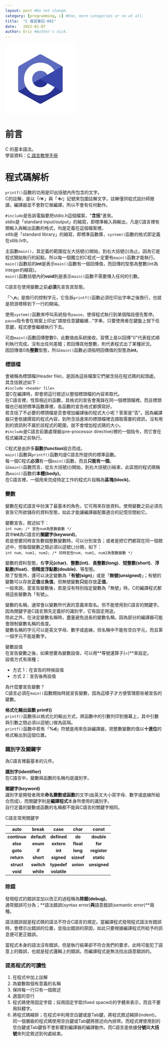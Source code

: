 ```yaml
---
layout: post #Do not change.
category: [programming, c] #One, more categories or no at all.
title:  "C 複習筆記-001"
date:   2022-01-07
author: Eric #Author's nick.
---
```


<a href="/assets/img/posts/clogo.jpg" data-lity class="sx-center">
  <img src="/assets/img/posts/clogo_thumb.jpg"/>
</a>

# 前言 #
C 的基本語法。  
學習資料：[C 語言教學手冊](https://www.books.com.tw/products/0010360466 "Title")

# 程式碼解析 #
`printf()`函數的功用是印出括號內所包含的文字。  
C的註解，是以「**∕＊**」與「**＊∕**」記號來包圍註解文字。註解僅供程式設計師閱讀，編譯器並不會對它做編譯，所以不會有任何動作。  

`#include`是告訴電腦要把stdio.h這個檔案，"**含括**"進來。  
stdio是「standard input/output」的縮寫，即標準輸入與輸出，凡是C語言裡有關輸入與輸出函數的格式，均是定義在這個檔案裡。  
stlib是「standard library」的縮寫，即標準函數庫，`system()`函數的格式即定義在stlib.h中。  

主函數`main()`，其定義的範圍從左大括號({)開始，到右大括號(})為止。因為它是程式開始執行的起點，所以每一個獨立的C程式一定要有`main()`函數才能執行。  
`main()`函數前的**int**是表示`main()`函數有一個回傳值，而回傳的型態為整數(int為integer的縮寫)。  
`main()`函數括號內的**void**則是表示`main()`函數不需要傳入任何的引數。  

C語言在使用變數之前**必須**先宣告其型態。  

「**＼n**」是換行的控制字元，它告訴`printf()`函數必須在印出字串之後換行，也就是把游標移到下一行的開端。  

使用`system()`函數來呼叫系統指令`pause`，使得程式執行到某個階段便先暫停。`pause`指令會在視窗上印出"請按任意鍵繼續..."字串，只要使用者在鍵盤上按下任意鍵，程式便會繼續執行下去。  

可由`main()`函數回傳整數0，此數值由系統接收。習慣上是以回傳"0"代表程式順利執行完成，沒有出任何差錯；若回傳其他整數，則代表程式出了某種狀況。  
因回傳值0為**整數**型態，所以`main()`函數必須指明回傳值的型態為**int**。  

### 標頭檔 ###
會被稱為標頭檔(Header file)，是因為這些檔案它們被含括在程式碼的起頭處。  
其含括敘述如下：  
```#include <header file>```  
當C在編譯時，即會把這行敘述以整個標頭檔的內容來取代。  
在C語言裡，性質相近的函數，其格式的宣告會蒐錄在同一個標頭檔裡。而且標頭檔也已經把標準函數庫裡，各函數的宣告格式都撰寫好。  
若含括了不必要的標頭檔是否會增加編譯後的程式大小呢？答案是"否"。因為編譯器只會依據撰寫的程式內容，到所含括進來的標頭檔裡去擷取需要的資訊，沒有用到的資訊則不屬於該程式的範圍，就不會增加程式碼的大小。  
`#include`是C語言前置處理器(pre-processor directive)裡的一個指令，而它會在程式編譯之前執行。  

C程式是由許多**函數(function**組合而成。  
`main()`函數與`printf()`函數均是C語言所提供的標準函數。  
每一個C程式**必須**有一個`main()`函數，而且**只能有一個**。  
以`main()`函數而言，從左大括號({)開始，到右大括號(})結束，此區間的程式碼稱為`main()`函數的**本體(body)**。  
在C語言裡，一個用來完成特定工作的程式片段稱為**區塊(block)**。  

### 變數 ###
變數在程式語言中扮演了最基本的角色，它可用來存放資料。使用變數之前必須先宣告它所欲儲存的資料型態，如此才能讓編譯器配置適合的記憶空間給它。  

變數宣告，敘述如下：  
```int num; /* 宣告num為整數變數 */```  
其中**int**為C語言的**關鍵字(keyword)**。  
若是想要同時宣告數個整數變數時，可以分別宣告；或者是把它們都寫在同一個敘述中，但每個變數之間必須以逗號(,)分開，如下：  
``` int num, num1, num2; /* 同時宣告num, num1, num2為整數變數 */ ```  

變數的資料型態，有**字元(char)**、**整數(int)**、**長整數(long)**、**短整數(short)**、**浮點數(float)**、**倍精度浮點數(double)**、等型態。  
除了型態外，還可以決定變數為「**有號(sign)**」或是「**無號(unsigned)**」；有號的變數可以存放**正值**或**負值**，但無號變數**只**能存放**正值**。  
一般來說，當宣告變數後，若是沒有特別指定變數為「無號」時，C的編譯程式都視這些變數為「有號」。  

變數的名稱，通常會以變數所代表的意義來取名。但不能使用到C語言的關鍵字。因為關鍵字是C語言預先定義好的識別字，它有固定用途。  
除此之外，在決定變數名稱時，盡量避免過長的變數名稱，因為部分的編譯器可能會限制變數名稱的長度。  
變數名稱的字元可以是英文字母、數字或底線，但名稱中不能有空白字元，而且第一個字元不能是數字。  

變數設值  
在宣告變數之後，如果想要為變數設值，可以用**等號運算子(=)**來設定。  
設值方式有兩種；
- 方式 1：在宣告的時候設值
- 方式 2：宣告後再設值

為什麼要宣告變數？  
C語言必須在`main()`函數開始時就宣告變數，因為這樣子才方便管理那些被宣告的變數。  

**格式化輸出函數 printf()**  
`printf()`函數係以格式化的輸出方式，將函數中的引數列印到螢幕上，其中引數與引數之間必須以逗號(,)做為區隔。  
`printf()`函數中若有「**%d**」符號是用來告訴編譯器，把整數變數的值以**十進位**的格式輸出到這個位置。  

### 識別字及關鍵字 ###
為C語言裡最基本的元件。  

**識別字(identifier)**  
在C語言中，變數與函數的名稱均是識別字。  

**關鍵字(keyword)**  
識別字是開發者用來**命名變數或函數**的文字(由英文大小寫字母、數字或底線所組合而成)，而關鍵字則是**編譯程式**本身所使用的識別字。  
自行定義的變數或函數的名稱都不能與C語言的關鍵字相同。  

C語言常用關鍵字  

|     auto     |    break    |     case     |    char    |    const     |
|:------------:|:-----------:|:------------:|:----------:|:------------:|
| **continue** | **default** | **defined**  |   **do**   |  **double**  |
|   **else**   |  **enum**   |  **extern**  | **float**  |   **for**    |
|   **goto**   |   **if**    |   **int**    |  **long**  | **register** |
|  **return**  |  **short**  |  **signed**  | **sizeof** |  **static**  |
|  **struct**  | **switch**  | **typedef**  | **union**  | **unsigned** |
|   **void**   |  **while**  | **volatile** |            |              |

### 除錯 ###
發現程式的錯誤並加以改正的過程稱為**除錯(debug)**。  
通常錯誤可分為；**語法錯誤(syntax error)**與**語意錯誤(semantic error)**兩種。  

語法錯誤就是程式碼的語法不符合C語言的規定。當編譯程式發現程式語法有錯誤時，會標示出錯誤的位置，並指出錯誤的原因，如此只要根據編譯程式所給予的訊息便可更正錯誤。  

當程式本身的語法沒有錯誤，但是執行結果卻不符合我們的要求，此時可能犯了語意上的錯誤，也就是程式邏輯上的錯誤。而編譯程式是無法找出語意錯誤的。  

### 提高程式的可讀性 ###
1. 在程式中加上註解
2. 為變數取個有意義的名稱
3. 保持每一行只有一個敘述
4. 適當的空行
5. 程式碼使用固定字距；採用固定字距(fixed spaced)的字體來表示，而且不要用斜體字。
6. 將程式碼縮排；在程式中利用空白鍵或是Tab鍵，將程式敘述縮排(indent)。同一個層級的程式碼使用空白鍵或Tab鍵將敘述向內排齊。而程式裡使用到的空白鍵或Tab鍵皆不會影響到編譯器的編譯動作。而C語言是依據**分號**與**大括號**來判定敘述到何處結束。
